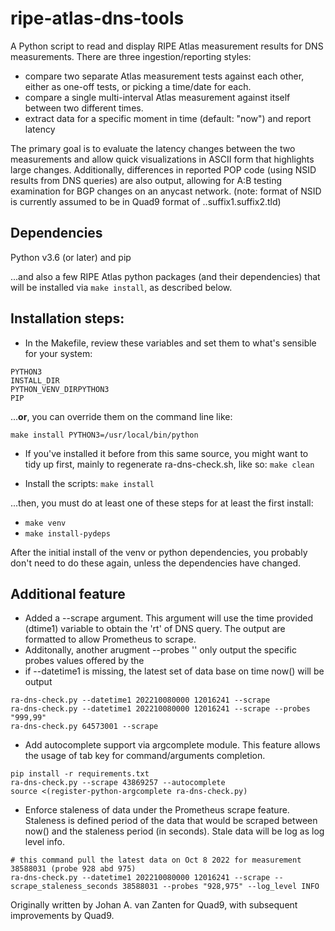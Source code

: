 # ripe-atlas-dns-tools

A Python script to read and display RIPE Atlas measurement results for 
DNS measurements. There are three ingestion/reporting styles:

 - compare two separate Atlas measurement tests against each other, either
   as one-off tests, or picking a time/date for each.
 - compare a single multi-interval Atlas measurement against itself
   between two different times.
 - extract data for a specific moment in time (default: "now") and report
   latency

The primary goal is to evaluate the latency changes between the two 
measurements and allow quick visualizations in ASCII form that highlights
large changes. Additionally, differences in reported POP code (using NSID
results from DNS queries) are also output, allowing for A:B testing
examination for BGP changes on an anycast network. (note: format of NSID 
is currently assumed to be in Quad9 format of <hostname>.<POPcode>.suffix1.suffix2.tld)


## Dependencies

Python v3.6 (or later) and pip

...and also a few RIPE Atlas python packages (and their dependencies) that
will be installed via ```make install```, as described below.

## Installation steps:

* In the Makefile, review these variables and set them to what's
   sensible for your system:

```
PYTHON3
INSTALL_DIR
PYTHON_VENV_DIRPYTHON3
PIP
```

...**or**, you can override them on the command line like:

 ```make install PYTHON3=/usr/local/bin/python```

* If you've installed it before from this same source, you might want to
tidy up first,  mainly to regenerate ra-dns-check.sh, like so:
 ```make clean```

* Install the scripts:
 ```make install```

...then, you must do at least one of these steps for at least the first install:

* ```make venv```
* ```make install-pydeps```


After the initial install of the venv or python dependencies, you probably
don't need to do these again, unless the dependencies have changed.

## Additional feature

 * Added a --scrape argument. This argument will use the time provided (dtime1) variable to obtain the
  'rt' of DNS query. The output are formatted to allow Prometheus to scrape.
 * Additonally, another arugment --probes '<list of probes>' only output the specific probes values offered
  by the <list of probes>
 * if --datetime1 is missing, the latest set of data base on time now() will be output
```
ra-dns-check.py --datetime1 202210080000 12016241 --scrape
ra-dns-check.py --datetime1 202210080000 12016241 --scrape --probes "999,99" 
ra-dns-check.py 64573001 --scrape
```
 * Add autocomplete support via argcomplete module. This feature allows the usage of tab key for command/arguments completion.
```
pip install -r requirements.txt 
ra-dns-check.py --scrape 43869257 --autocomplete 
source <(register-python-argcomplete ra-dns-check.py)
```
* Enforce staleness of data under the Prometheus scrape feature. Staleness is defined period of the data that would be scraped between now() and the staleness period (in seconds). Stale data will be log as log level info.
```
# this command pull the latest data on Oct 8 2022 for measurement 38588031 (probe 928 abd 975)
ra-dns-check.py --datetime1 202210080000 12016241 --scrape --scrape_staleness_seconds 38588031 --probes "928,975" --log_level INFO
```

Originally written by Johan A. van Zanten for Quad9, with subsequent improvements by Quad9.
